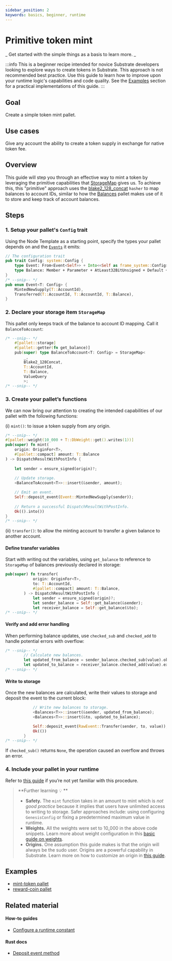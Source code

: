 ```yaml
---
sidebar_position: 2
keywords: basics, beginner, runtime
---
```


# Primitive token mint

_ Get started with the simple things as a basis to learn more. _

:::info
This is a beginner recipe intended for novice Substrate developers looking to explore ways to create tokens in Substrate. This approach is not recommended best practice. Use this guide to learn how to improve upon your runtime logic's capabilities and code quality. See the [Examples](#examples) section for a practical implementations of this guide.
:::

## Goal

Create a simple token mint pallet.

## Use cases

Give any account the ability to create a token supply in exchange for native token fee.

## Overview

This guide will step you through an effective way to mint a token by leveraging the primitive capabilities that 
[StorageMap][storagemap-rustdocs] gives us. To achieve this, this "primitive" approach uses the [blake2_128_concat][blake2-128-concat-rustdocs] `hasher` to map balances to account IDs, similar to how the [Balances][balances-frame] pallet makes use of it to store and keep track of account balances.

## Steps

### 1. Setup your pallet's `Config` trait

Using the Node Template as a starting point, specify the types your pallet depends on and the [`Events`][events-kb] it emits:

```rust
// The configuration trait
pub trait Config: system::Config {
	type Event: From<Event<Self>> + Into<<Self as frame_system::Config>::Event>;
	type Balance: Member + Parameter + AtLeast32BitUnsigned + Default + Copy;
}
/* --snip-- */
pub enum Event<T: Config> {
	MintedNewSupply(T::AccountId),
	Transferred(T::AccountId, T::AccountId, T::Balance),
}
```

### 2. Declare your storage item `StorageMap`

This pallet only keeps track of the balance to account ID mapping. Call it `BalanceToAccount`:

```rust
/* --snip-- */
	#[pallet::storage]
	#[pallet::getter(fn get_balance)]
	pub(super) type BalanceToAccount<T: Config> = StorageMap<
		_, 
		Blake2_128Concat, 
		T::AccountId, 
		T::Balance,
		ValueQuery
		>;
/* --snip-- */
```
### 3. Create your pallet’s functions

We can now bring our attention to creating the intended capabilities of our pallet with the following functions:

(i) `mint()`: to issue a token supply from any origin.

```rust
/* --snip-- */
#[pallet::weight(10_000 + T::DbWeight::get().writes(1))]
pub(super) fn mint(
	origin: OriginFor<T>,
	#[pallet::compact] amount: T::Balance
) -> DispatchResultWithPostInfo {
			
	let sender = ensure_signed(origin)?;
		
	// Update storage.
	<BalanceToAccount<T>>::insert(&sender, amount);

	// Emit an event.
	Self::deposit_event(Event::MintedNewSupply(sender));
			
	// Return a successful DispatchResultWithPostInfo.
	Ok(().into())	
}
/* --snip-- */
```

(ii) `transfer()`: to allow the minting account to transfer a given balance to another account.
#### Define transfer variables
Start with writing out the variables, using `get_balance` to reference to `StorageMap` of balances previously
declared in storage:

```rust
pub(super) fn transfer(
			origin: OriginFor<T>,
			to: T::AccountId,
			#[pallet::compact] amount: T::Balance,
		) -> DispatchResultWithPostInfo {
			let sender = ensure_signed(origin)?;
			let sender_balance = Self::get_balance(&sender);
			let receiver_balance = Self::get_balance(&to);
/* --snip-- */
```
#### Verify and add error handling
When performing balance updates, use `checked_sub` and `checked_add` to handle potential errors with overflow:

```rust
/* --snip-- */
		// Calculate new balances.
		let updated_from_balance = sender_balance.checked_sub(value).ok_or(<Error<T>>::InsufficientFunds)?;
		let updated_to_balance = receiver_balance.checked_add(value).expect("Entire supply fits in u64, qed");
/* --snip-- */
```
#### Write to storage
 Once the new balances are calculated, write their values to storage and deposit the event to the current block:

```rust
			// Write new balances to storage.
			<Balances<T>>::insert(&sender, updated_from_balance);
			<Balances<T>>::insert(&to, updated_to_balance);

			Self::deposit_event(RawEvent::Transfer(sender, to, value));
			Ok(())
		}
/* --snip-- */
```

If `checked_sub()` returns `None`, the operation caused an overflow and throws an error. 
### 4. Include your pallet in your runtime

Refer to [this guide](./basic-pallet-integration) if you’re not yet familiar with this procedure.

>**Further learning 💡 ** 
> - **Safety.** The `mint` function takes in an amount to mint which is *not good practice* because it implies that 
users have unlimited access to writing to storage. Safer approaches include: using configuring `GenesisConfig` or 
fixing a predetermined maximum value in runtime. 
> - **Weights.** All the weights were set to 10_000 in the above code snippets. Learn more about weight 
configuration in this [basic guide on weights](./basic-tx-weight-calculations).
> - **Origins.** One assumption this guide makes is that the origin will always be the sudo user. 
Origins are a powerful capability in Substrate. Learn more on how to customize an origin in [this guide](./origins-beginner).

## Examples
- [mint-token pallet](https://github.com/sacha-l/substrate-how-to-guides/blob/main/how-to-substrate/example-code/template-node/pallets/mint-token/src/lib.rs#L1-L130)
- [reward-coin pallet](https://github.com/sacha-l/substrate-how-to-guides/blob/main/how-to-substrate/example-code/template-node/pallets/reward-coin/src/lib.rs#L1-L249) 
## Related material
#### How-to guides
- [Configure a runtime constant](./configurable-constants)
#### Rust docs
- [Deposit event method][deposit-event-rustdocs]

[storagemap-rustdocs]: https://substrate.dev/rustdocs/v3.0.0/frame_support/storage/trait.StorageMap.html
[blake2-128-concat-rustdocs]: https://substrate.dev/docs/en/knowledgebase/runtime/storage#hashing-algorithms
[balances-frame]: https://substrate.dev/docs/en/knowledgebase/runtime/frame#balances
[events-kb]: https://substrate.dev/docs/en/knowledgebase/runtime/events
[deposit-event-rustdocs]: https://substrate.dev/rustdocs/v3.0.0/frame_system/pallet/struct.Pallet.html#method.deposit_event